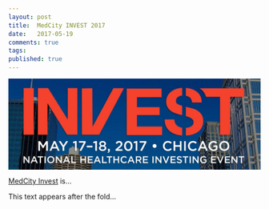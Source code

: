 ```yaml
---
layout: post
title:  MedCity INVEST 2017
date:   2017-05-19
comments: true
tags: 
published: true
---
```

<img src="/images/medcity_invest.jpg" width="720" align="center">

[MedCity Invest](http://events.medcitynews.com/invest/) is...


<!--more-->

This text appears after the fold...
